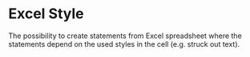 
# Excel Style

The possibility to create statements from Excel spreadsheet where
the statements depend on the used styles in the cell (e.g. struck out text).
